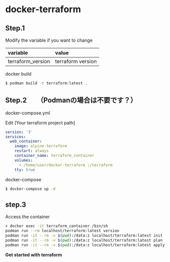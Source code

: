 # docker-terraform

## Step.1

Modify the variable if you want to change

| variable          | value             |
| :---------------- | :---------------- |
| terraform_version | terraform version |

docker build
```bash
$ podman build -t terraform:latest .
```

## Step.2　　（Podmanの場合は不要です？）

docker-compose.yml

Edit [Your terraform project path]
```yml
version: '3'
services:
  web_container:
    image: alpine-terraform
    restart: always
    container_name: terraform_container
    volumes:
      - /home/user/docker-terraform :/terraform
    tty: true
```

docker-compose
```bash
$ docker-compose up -d
```

## step.3
Access the container

```bash
× docker exec -it terraform_container /bin/sh
podman run --rm localhost/terraform:latest version
podman run -it --rm -v $(pwd):/data:z localhost/terraform:latest init
podman run -it --rm -v $(pwd):/data:z localhost/terraform:latest plan
podman run -it --rm -v $(pwd):/data:z localhost/terraform:latest apply
```

**Get started with terraform**

